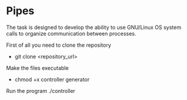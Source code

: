 # Pipes
The task is designed to develop the ability to use GNU/Linux OS system calls to organize communication between processes.

First of all you need to clone the repository
* git clone <repository_url>

Make the files executable
* chmod +x controller generator

Run the program
./controller

